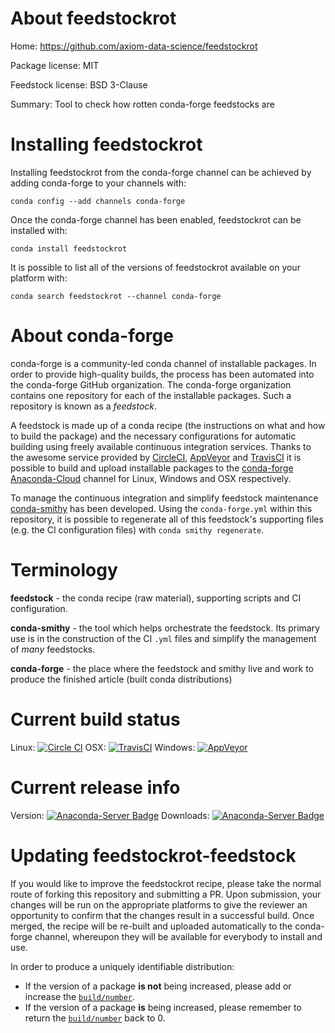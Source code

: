 About feedstockrot
==================

Home: https://github.com/axiom-data-science/feedstockrot

Package license: MIT

Feedstock license: BSD 3-Clause

Summary: Tool to check how rotten conda-forge feedstocks are



Installing feedstockrot
=======================

Installing feedstockrot from the conda-forge channel can be achieved by adding conda-forge to your channels with:

```
conda config --add channels conda-forge
```

Once the conda-forge channel has been enabled, feedstockrot can be installed with:

```
conda install feedstockrot
```

It is possible to list all of the versions of feedstockrot available on your platform with:

```
conda search feedstockrot --channel conda-forge
```


About conda-forge
=================

conda-forge is a community-led conda channel of installable packages.
In order to provide high-quality builds, the process has been automated into the
conda-forge GitHub organization. The conda-forge organization contains one repository
for each of the installable packages. Such a repository is known as a *feedstock*.

A feedstock is made up of a conda recipe (the instructions on what and how to build
the package) and the necessary configurations for automatic building using freely
available continuous integration services. Thanks to the awesome service provided by
[CircleCI](https://circleci.com/), [AppVeyor](http://www.appveyor.com/)
and [TravisCI](https://travis-ci.org/) it is possible to build and upload installable
packages to the [conda-forge](https://anaconda.org/conda-forge)
[Anaconda-Cloud](http://docs.anaconda.org/) channel for Linux, Windows and OSX respectively.

To manage the continuous integration and simplify feedstock maintenance
[conda-smithy](http://github.com/conda-forge/conda-smithy) has been developed.
Using the ``conda-forge.yml`` within this repository, it is possible to regenerate all of
this feedstock's supporting files (e.g. the CI configuration files) with ``conda smithy regenerate``.


Terminology
===========

**feedstock** - the conda recipe (raw material), supporting scripts and CI configuration.

**conda-smithy** - the tool which helps orchestrate the feedstock.
                   Its primary use is in the construction of the CI ``.yml`` files
                   and simplify the management of *many* feedstocks.

**conda-forge** - the place where the feedstock and smithy live and work to
                  produce the finished article (built conda distributions)

Current build status
====================

Linux: [![Circle CI](https://circleci.com/gh/conda-forge/feedstockrot-feedstock.svg?style=svg)](https://circleci.com/gh/conda-forge/feedstockrot-feedstock)
OSX: [![TravisCI](https://travis-ci.org/conda-forge/feedstockrot-feedstock.svg?branch=master)](https://travis-ci.org/conda-forge/feedstockrot-feedstock)
Windows: [![AppVeyor](https://ci.appveyor.com/api/projects/status/github/conda-forge/feedstockrot-feedstock?svg=True)](https://ci.appveyor.com/project/conda-forge/feedstockrot-feedstock/branch/master)

Current release info
====================
Version: [![Anaconda-Server Badge](https://anaconda.org/conda-forge/feedstockrot/badges/version.svg)](https://anaconda.org/conda-forge/feedstockrot)
Downloads: [![Anaconda-Server Badge](https://anaconda.org/conda-forge/feedstockrot/badges/downloads.svg)](https://anaconda.org/conda-forge/feedstockrot)


Updating feedstockrot-feedstock
===============================

If you would like to improve the feedstockrot recipe, please take the normal
route of forking this repository and submitting a PR. Upon submission, your changes will
be run on the appropriate platforms to give the reviewer an opportunity to confirm that the
changes result in a successful build. Once merged, the recipe will be re-built and uploaded
automatically to the conda-forge channel, whereupon they will be available for everybody to
install and use.

In order to produce a uniquely identifiable distribution:
 * If the version of a package **is not** being increased, please add or increase
   the [``build/number``](http://conda.pydata.org/docs/building/meta-yaml.html#build-number-and-string).
 * If the version of a package **is** being increased, please remember to return
   the [``build/number``](http://conda.pydata.org/docs/building/meta-yaml.html#build-number-and-string)
   back to 0.
